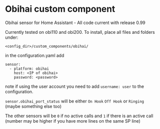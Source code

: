 # Obihai custom component
Obihai sensor for Home Assistant - All code current with release 0.99

Currently tested on obi110 and obi200. To install, place all files and folders under:

`<config_dir>/custom_components/obihai/`


in the configuration.yaml add
```
sensor:
  - platform: obihai
    host: <IP of obihai>
    password: <password>
```
note if using the user account you need to add `username: user` to the configuration.

`sensor.obihai_port_status` will be either `On Hook` `Off Hook` or `Ringing` (maybe something else too)

The other sensors will be `0` if no active calls and `1` if there is an active call (number may be higher if you have more lines on the same SP line)
